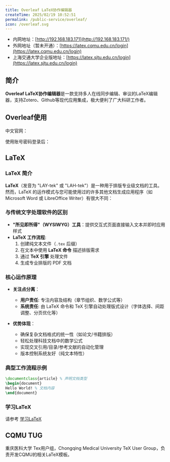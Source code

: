 ```yaml
---
title: Overleaf LaTeX协作编辑器
createTime: 2025/02/19 10:52:51
permalink: /public-service/overleaf/
icon: /overleaf.svg
---
```


- 内网地址：[http://192.168.183.171](http://192.168.183.171/)
- 外网地址（暂未开通）：[https://latex.cqmu.edu.cn/login](https://latex.cqmu.edu.cn/login)
- 上海交通大学企业版地址：[https://latex.sjtu.edu.cn/login](https://latex.sjtu.edu.cn/login)
## 简介
**Overleaf LaTeX协作编辑器**是一款支持多人在线同步编辑、审议的LaTeX编辑器，支持Zotero、Github等现代应用集成，极大便利了广大科研工作者。

## Overleaf使用

中文官网：

<LinkCard title="Overleaf协作版" href="https://cn.overleaf.com/"></LinkCard> 

使用账号密码登录后：  



## LaTeX

### LaTeX 简介

**LaTeX**（发音为 "LAY-tek" 或 "LAH-tek"）是一种用于排版专业级文档的工具。然而，LaTeX 的运作模式与您可能使用过的许多其他文档生成应用程序（如 Microsoft Word 或 LibreOffice Writer）有很大不同：

### 与传统文字处理软件的区别
- **"所见即所得"（WYSIWYG）工具**：提供交互式页面直接输入文本并即时应用样式
- **LaTeX 工作流程**:
    1. 创建纯文本文件（`.tex` 后缀）
    2. 在文本中使用 **LaTeX 命令** 描述排版需求
    3. 通过 **TeX 引擎** 处理文件
    4. 生成专业排版的 PDF 文档

### 核心运作原理
- **关注点分离**：
    - **用户责任**: 专注内容及结构（章节组织、数学公式等）
    - **系统责任**: 由 LaTeX 命令和 TeX 引擎自动处理版式设计（字体选择、间距调整、分页优化等）

- **优势体现**：
    - 确保复杂文档格式的统一性（如论文/书籍排版）
    - 轻松处理科技文档中的数学公式
    - 实现交叉引用/目录/参考文献的自动化管理
    - 版本控制系统友好（纯文本特性）

### 典型工作流程示例

```latex
\documentclass{article} % 声明文档类型
\begin{document}
Hello World! % 文档内容
\end{document}
```

### 学习LaTeX

请参考 [学习LaTeX](LaTeX.md)

## CQMU TUG

重庆医科大学 Tex用户组，Chongqing Medical University TeX User Group，负责开发CQMU的相关LaTeX模板。 